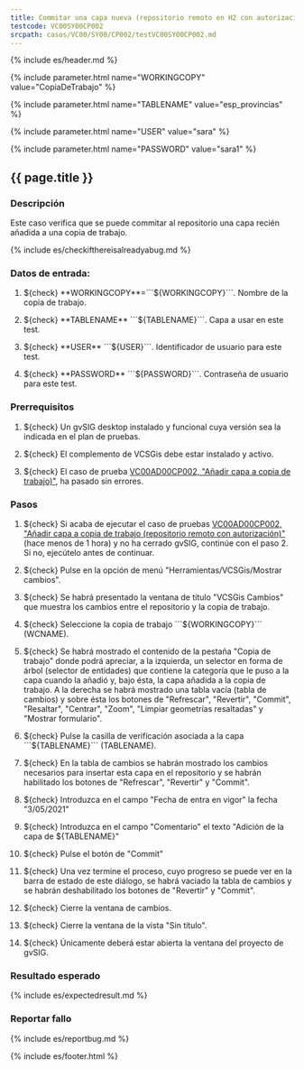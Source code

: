 ```yaml
---
title: Commitar una capa nueva (repositorio remoto en H2 con autorización)
testcode: VC00SY00CP002
srcpath: casos/VC00/SY00/CP002/testVC00SY00CP002.md
---
```


{% include es/header.md %}

{% include parameter.html name="WORKINGCOPY" value="CopiaDeTrabajo" %}

{% include parameter.html name="TABLENAME" value="esp_provincias" %}

{% include parameter.html name="USER" value="sara" %}

{% include parameter.html name="PASSWORD" value="sara1" %}


## {{ page.title }}

### Descripción

Este caso verifica que se puede commitar al repositorio una capa recién añadida a una copia de trabajo.

{% include es/checkifthereisalreadyabug.md %}

### Datos de entrada:

1. ${check} **WORKINGCOPY**=```${WORKINGCOPY}```. Nombre de la copia de trabajo. 

2. ${check} **TABLENAME** ```${TABLENAME}```. Capa a usar en este test. 

2. ${check} **USER** ```${USER}```. Identificador de usuario para este test. 

2. ${check} **PASSWORD** ```${PASSWORD}```. Contraseña de usuario para este test. 


### Prerrequisitos

1. ${check} Un gvSIG desktop instalado y funcional cuya versión sea la indicada en el plan de pruebas.

2. ${check} El complemento de VCSGis debe estar instalado y activo.

3. ${check} El caso de prueba [VC00AD00CP002, "Añadir capa a copia de trabajo)"](../../AD00/CP002/testVC00AD00CP002.md),
   ha pasado sin errores.

### Pasos

1. ${check} Si acaba de ejecutar el caso de pruebas
   [VC00AD00CP002, "Añadir capa a copia de trabajo (repositorio remoto con autorización)"](../../AD00/CP002/testVC00AD00CP002.md)
   (hace menos de 1 hora) y no ha cerrado gvSIG, continúe con el paso 2. 
   Si no, ejecútelo antes de continuar.
   
2. ${check} Pulse en la opción de menú "Herramientas/VCSGis/Mostrar cambios".

3. ${check} Se habrá presentado la ventana de título  "VCSGis Cambios" que muestra los cambios entre el repositorio y la copia de trabajo.

4. ${check} Seleccione la copia de trabajo ```${WORKINGCOPY}``` (WCNAME).

5. ${check} Se habrá mostrado el contenido de la pestaña "Copia de trabajo" donde podrá apreciar, a la izquierda, 
   un selector en forma de árbol (selector de entidades) que contiene la categoría que le puso a la capa cuando la añadió y, 
   bajo ésta, la capa añadida a la copia de trabajo. A la derecha se habrá mostrado una tabla vacía (tabla de cambios) y 
   sobre ésta los botones de "Refrescar", "Revertir", "Commit", "Resaltar", "Centrar", "Zoom", "Limpiar geometrías resaltadas" y "Mostrar formulario".

6. ${check} Pulse la casilla de verificación asociada a la capa ```${TABLENAME}``` (TABLENAME).

7. ${check} En la tabla de cambios se habrán mostrado los cambios necesarios para insertar esta capa en el repositorio y se habrán habilitado 
   los botones de "Refrescar", "Revertir" y "Commit".

8. ${check} Introduzca en el campo "Fecha de entra en vigor" la fecha "3/05/2021"

9. ${check} Introduzca en el campo "Comentario" el texto "Adición de la capa de ${TABLENAME}"

10. ${check} Pulse el botón de "Commit"

11. ${check} Una vez termine el proceso, cuyo progreso se puede ver en la barra de estado de este diálogo, 
    se habrá vaciado la tabla de cambios y se habrán deshabilitado los botones de "Revertir" y "Commit".

12. ${check} Cierre la ventana de cambios. 

13. ${check} Cierre la ventana de la vista "Sin título". 

14. ${check} Únicamente deberá estar abierta la ventana del proyecto de gvSIG.

### Resultado esperado

{% include es/expectedresult.md %}

### Reportar fallo

{% include es/reportbug.md %}

{% include es/footer.html %}
